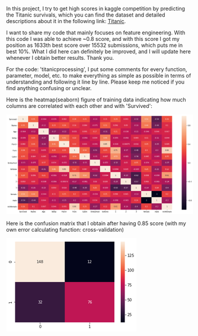 In this project, I try to get high scores in kaggle competition by predicting the Titanic survivals, which you can find the dataset and detailed descriptions about it in the following link: [Titanic](https://www.kaggle.com/c/titanic).

I want to share my code that mainly focuses on feature engineering. With this code I was able to achieve ~0.8 score, and with this score I got my position as 1633th best score over 15532 submissions, which puts me in best 10%. What I did here can definitely be improved, and I will update here whenever I obtain better results. Thank you.

For the code: 'titanicprocessing', I put some comments for every function, parameter, model, etc. to make everything as simple as possible in terms of understanding and following it line by line. Please keep me noticed if you find anything confusing or unclear.  

Here is the heatmap(seaborn) figure of training data indicating how much columns are correlated with each other and with 'Survived':

![Seaborn Heatmap of the Training data](Seaborn_heatmap_trainingdata.png)


Here is the confusion matrix that I obtain after having 0.85 score (with my own error calculating function: cross-validation)


![Confusion matrix of the Training data](Confusion_Matrix_trainingdata.png)


